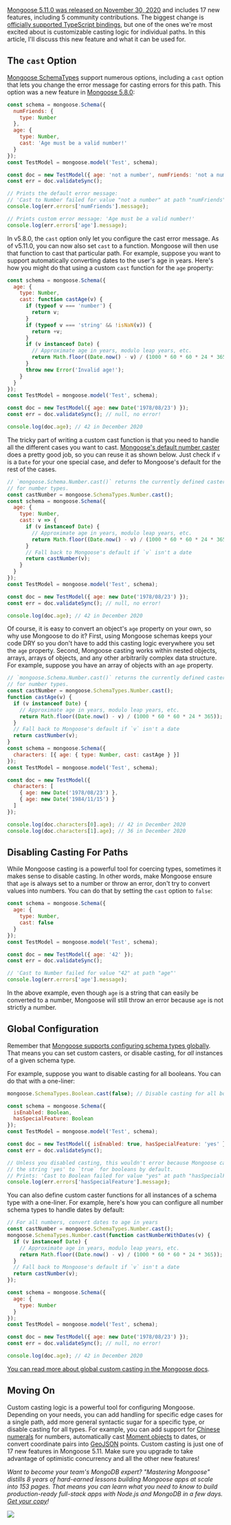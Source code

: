 [Mongoose 5.11.0 was released on November 30, 2020](https://github.com/Automattic/mongoose/blob/master/History.md#5110--2020-11-30) and includes 17 new features, including 5 community contributions. The biggest
change is [officially supported TypeScript bindings](/working-with-mongoose-in-typescript.html), but one of the
ones we're most excited about is customizable casting logic for individual paths. In this article, I'll
discuss this new feature and what it can be used for.

The `cast` Option
-----------------

[Mongoose SchemaTypes](https://mongoosejs.com/docs/schematypes.html) support numerous options, including a `cast`
option that lets you change the error message for casting errors for this path. This option was a new feature in
[Mongoose 5.8.0](https://github.com/Automattic/mongoose/blob/master/History.md#580--2019-12-09):

```javascript
const schema = mongoose.Schema({
  numFriends: {
    type: Number
  },
  age: {
    type: Number,
    cast: 'Age must be a valid number!'
  }
});
const TestModel = mongoose.model('Test', schema);

const doc = new TestModel({ age: 'not a number', numFriends: 'not a number' });
const err = doc.validateSync();

// Prints the default error message:
// 'Cast to Number failed for value "not a number" at path "numFriends"'
console.log(err.errors['numFriends'].message);

// Prints custom error message: 'Age must be a valid number!'
console.log(err.errors['age'].message);
```

In v5.8.0, the `cast` option only let you configure the cast error message. As of v5.11.0, you can now also set `cast`
to a function. Mongoose will then use that function to cast that particular path. For example, suppose you want to
support automatically converting dates to the user's age in years. Here's how you might do that using a custom
`cast` function for the `age` property:

```javascript
const schema = mongoose.Schema({
  age: {
    type: Number,
    cast: function castAge(v) {
      if (typeof v === 'number') {
        return v;
      }
      if (typeof v === 'string' && !isNaN(v)) {
        return +v;
      }
      if (v instanceof Date) {
        // Approximate age in years, modulo leap years, etc.
        return Math.floor((Date.now() - v) / (1000 * 60 * 60 * 24 * 365)); 
      }
      throw new Error('Invalid age!');
    }
  }
});
const TestModel = mongoose.model('Test', schema);

const doc = new TestModel({ age: new Date('1978/08/23') });
const err = doc.validateSync(); // null, no error!

console.log(doc.age); // 42 in December 2020
```

The tricky part of writing a custom cast function is that you need to handle all the different cases you want to cast.
[Mongoose's default number caster](https://github.com/Automattic/mongoose/blob/dd348b1e5ad7b6b0b07c8e3f3aaaa67f87bd2c45/lib/cast/number.js) does a pretty good job, so you can reuse it as shown below. Just check if `v` is a `Date` for your one special
case, and defer to Mongoose's default for the rest of the cases.

```javascript
// `mongoose.Schema.Number.cast()` returns the currently defined caster
// for number types.
const castNumber = mongoose.SchemaTypes.Number.cast();
const schema = mongoose.Schema({
  age: {
    type: Number,
    cast: v => {
      if (v instanceof Date) {
        // Approximate age in years, modulo leap years, etc. 
        return Math.floor((Date.now() - v) / (1000 * 60 * 60 * 24 * 365));
      }
      // Fall back to Mongoose's default if `v` isn't a date
      return castNumber(v);
    }
  }
});
const TestModel = mongoose.model('Test', schema);

const doc = new TestModel({ age: new Date('1978/08/23') });
const err = doc.validateSync(); // null, no error!

console.log(doc.age); // 42 in December 2020
```

Of course, it is easy to convert an object's `age` property on your own, so why use Mongoose to do it? First,
using Mongoose schemas keeps your code DRY so you don't have to add this casting logic everywhere you set the `age`
property. Second, Mongoose casting works within nested objects, arrays, arrays of objects, and any other arbitrarily
complex data structure. For example, suppose you have an array of objects with an `age` property.

```javascript
// `mongoose.Schema.Number.cast()` returns the currently defined caster
// for number types.
const castNumber = mongoose.SchemaTypes.Number.cast();
function castAge(v) {
  if (v instanceof Date) {
    // Approximate age in years, modulo leap years, etc. 
    return Math.floor((Date.now() - v) / (1000 * 60 * 60 * 24 * 365));
  }
  // Fall back to Mongoose's default if `v` isn't a date
  return castNumber(v);
}
const schema = mongoose.Schema({
  characters: [{ age: { type: Number, cast: castAge } }]
});
const TestModel = mongoose.model('Test', schema);

const doc = new TestModel({
  characters: [
    { age: new Date('1978/08/23') },
    { age: new Date('1984/11/15') }
  ]
});

console.log(doc.characters[0].age); // 42 in December 2020
console.log(doc.characters[1].age); // 36 in December 2020
```

Disabling Casting For Paths
---------------------------

While Mongoose casting is a powerful tool for coercing types, sometimes it makes sense to disable casting. In other
words, make Mongoose ensure that `age` is always set to a number or throw an error, don't try to convert values into
numbers. You can do that by setting the `cast` option to `false`:

```javascript
const schema = mongoose.Schema({
  age: {
    type: Number,
    cast: false
  }
});
const TestModel = mongoose.model('Test', schema);

const doc = new TestModel({ age: '42' });
const err = doc.validateSync();

// 'Cast to Number failed for value "42" at path "age"'
console.log(err.errors['age'].message);
```

In the above example, even though `age` is a string that can easily be converted to a number, Mongoose will still
throw an error because `age` is not strictly a number.

Global Configuration
--------------------

Remember that [Mongoose supports configuring schema types globally](/whats-new-in-mongoose-54-global-schematype-configuration.html). That means you can set custom casters, or disable
casting, for _all_ instances of a given schema type.

For example, suppose you want to disable casting for all booleans. You can do that with a one-liner:

```javascript
mongoose.SchemaTypes.Boolean.cast(false); // Disable casting for all booleans

const schema = mongoose.Schema({
  isEnabled: Boolean,
  hasSpecialFeature: Boolean
});
const TestModel = mongoose.model('Test', schema);

const doc = new TestModel({ isEnabled: true, hasSpecialFeature: 'yes' });
const err = doc.validateSync();

// Unless you disabled casting, this wouldn't error because Mongoose casts
// the string 'yes' to `true` for booleans by default.
// Prints: 'Cast to Boolean failed for value "yes" at path "hasSpecialFeature"'
console.log(err.errors['hasSpecialFeature'].message);
```

You can also define custom caster functions for all instances of a schema type with a one-liner. For example, here's
how you can configure all number schema types to handle dates by default:

```javascript
// For all numbers, convert dates to age in years
const castNumber = mongoose.SchemaTypes.Number.cast();
mongoose.SchemaTypes.Number.cast(function castNumberWithDates(v) {
  if (v instanceof Date) {
    // Approximate age in years, modulo leap years, etc. 
    return Math.floor((Date.now() - v) / (1000 * 60 * 60 * 24 * 365));
  }
  // Fall back to Mongoose's default if `v` isn't a date
  return castNumber(v);
});

const schema = mongoose.Schema({
  age: {
    type: Number
  }
});
const TestModel = mongoose.model('Test', schema);

const doc = new TestModel({ age: new Date('1978/08/23') });
const err = doc.validateSync(); // null, no error!

console.log(doc.age); // 42 in December 2020
```

[You can read more about global custom casting in the Mongoose docs](https://mongoosejs.com/docs/tutorials/custom-casting.html).

Moving On
---------

Custom casting logic is a powerful tool for configuring Mongoose. Depending on your needs, you can add handling for specific
edge cases for a single path, add more general syntactic sugar for a specific type, or disable casting for all types. For example, you can add support for [Chinese numerals](https://en.wikipedia.org/wiki/Chinese_numerals) for numbers, automatically cast [Moment objects](/formatting-javascript-dates-with-moment-js.html) to dates, or convert coordinate pairs into [GeoJSON](https://mongoosejs.com/docs/geojson.html) points. Custom casting is just one of 17 new features in Mongoose 5.11. Make sure you upgrade to take advantage of optimistic concurrency and all the other new features!

_Want to become your team's MongoDB expert? "Mastering Mongoose" distills 8 years of hard-earned lessons building Mongoose apps at scale into 153 pages. That means you can learn what you need to know to build production-ready full-stack apps with Node.js and MongoDB in a few days. <a href="https://masteringjs.io/ebooks/mastering-mongoose">Get your copy</a>!_

<a href="https://masteringjs.io/ebooks/mastering-mongoose" class="async-await-banner">
  <img src="https://masteringjs.io/ebooks/mastering-mongoose-horizontal.png">
</a>